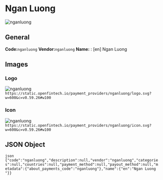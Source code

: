 # Ngan Luong  
![nganluong](https://static.openfintech.io/payment_providers/nganluong/logo.svg?w=600&c=v0.59.26#w100) 
## General 
**Code:**`nganluong` 
**Vendor:**`nganluong` 
**Name:** 
:	[en] Ngan Luong  
## Images 
### Logo 
![nganluong](https://static.openfintech.io/payment_providers/nganluong/logo.svg?w=600&c=v0.59.26#w100) 
``` https://static.openfintech.io/payment_providers/nganluong/logo.svg?w=600&c=v0.59.26#w100 ``` 
### Icon 
![nganluong](https://static.openfintech.io/payment_providers/nganluong/icon.svg?w=600&c=v0.59.26#w100) 
``` https://static.openfintech.io/payment_providers/nganluong/icon.svg?w=600&c=v0.59.26#w100 ``` 
## JSON Object 
```json {"code":"nganluong","description":null,"vendor":"nganluong","categories":null,"countries":null,"payment_method":null,"payout_method":null,"metadata":{"about_payments_code":"nganluong"},"name":{"en":"Ngan Luong "}} ``` 
